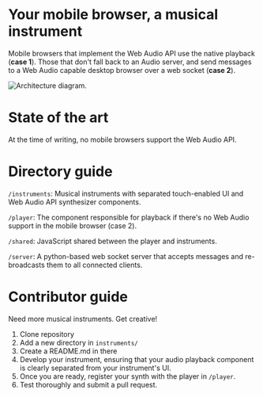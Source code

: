 # Your mobile browser, a musical instrument

Mobile browsers that implement the Web Audio API use the native playback
(**case 1**). Those that don't fall back to an Audio server, and send
messages to a Web Audio capable desktop browser over a web socket (**case 2**).

![Architecture diagram.](http://i.imgur.com/Id14W.png)

# State of the art

At the time of writing, no mobile browsers support the Web Audio API.

# Directory guide

`/instruments`: Musical instruments with separated touch-enabled UI and
Web Audio API synthesizer components.

`/player`: The component responsible for playback if there's no Web
Audio support in the mobile browser (case 2).

`/shared`: JavaScript shared between the player and instruments.

`/server`: A python-based web socket server that accepts messages and
re-broadcasts them to all connected clients.

# Contributor guide

Need more musical instruments. Get creative!

1. Clone repository
2. Add a new directory in `instruments/`
3. Create a README.md in there
4. Develop your instrument, ensuring that your audio playback component
   is clearly separated from your instrument's UI.
5. Once you are ready, register your synth with the player in `/player`.
6. Test thoroughly and submit a pull request.
